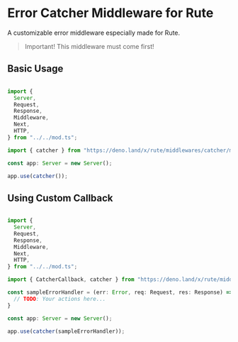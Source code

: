 # Error Catcher Middleware for Rute

A customizable error middleware especially made for Rute.

> Important! This middleware must come first!


## Basic Usage

```ts

import {
  Server,
  Request,
  Response,
  Middleware,
  Next,
  HTTP,
} from "../../mod.ts";

import { catcher } from "https://deno.land/x/rute/middlewares/catcher/mod.ts"

const app: Server = new Server();

app.use(catcher());

```

## Using Custom Callback

```ts

import {
  Server,
  Request,
  Response,
  Middleware,
  Next,
  HTTP,
} from "../../mod.ts";

import { CatcherCallback, catcher } from "https://deno.land/x/rute/middlewares/catcher/mod.ts"

const sampleErrorHandler = (err: Error, req: Request, res: Response) => {
  // TODO: Your actions here...
}

const app: Server = new Server();

app.use(catcher(sampleErrorHandler));

```